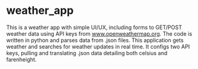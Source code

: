 # weather_app
This is a weather app with simple UI/UX, including forms to GET/POST weather data
using API keys from www.openweathermap.org.  The code is written in python and parses
data from .json files.  This application gets weather and searches for weather updates
in real time.  It configs two API keys, pulling and translating .json data detailing
both celsius and farenheight.
